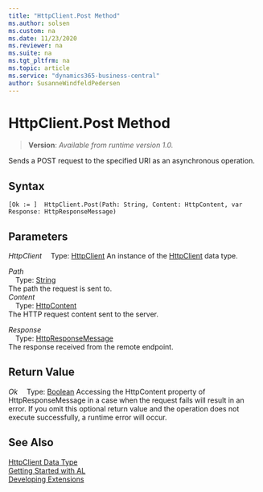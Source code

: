 ```yaml
---
title: "HttpClient.Post Method"
ms.author: solsen
ms.custom: na
ms.date: 11/23/2020
ms.reviewer: na
ms.suite: na
ms.tgt_pltfrm: na
ms.topic: article
ms.service: "dynamics365-business-central"
author: SusanneWindfeldPedersen
---
```

[//]: # (START>DO_NOT_EDIT)
[//]: # (IMPORTANT:Do not edit any of the content between here and the END>DO_NOT_EDIT.)
[//]: # (Any modifications should be made in the .xml files in the ModernDev repo.)
# HttpClient.Post Method
> **Version**: _Available from runtime version 1.0._

Sends a POST request to the specified URI as an asynchronous operation.


## Syntax
```
[Ok := ]  HttpClient.Post(Path: String, Content: HttpContent, var Response: HttpResponseMessage)
```
## Parameters
*HttpClient*
&emsp;Type: [HttpClient](httpclient-data-type.md)
An instance of the [HttpClient](httpclient-data-type.md) data type.

*Path*  
&emsp;Type: [String](../string/string-data-type.md)  
The path the request is sent to.  
*Content*  
&emsp;Type: [HttpContent](../httpcontent/httpcontent-data-type.md)  
The HTTP request content sent to the server.
        
*Response*  
&emsp;Type: [HttpResponseMessage](../httpresponsemessage/httpresponsemessage-data-type.md)  
The response received from the remote endpoint.  


## Return Value
*Ok*
&emsp;Type: [Boolean](../boolean/boolean-data-type.md)
Accessing the HttpContent property of HttpResponseMessage in a case when the request fails will result in an error. If you omit this optional return value and the operation does not execute successfully, a runtime error will occur.  


[//]: # (IMPORTANT: END>DO_NOT_EDIT)
## See Also
[HttpClient Data Type](httpclient-data-type.md)  
[Getting Started with AL](../../devenv-get-started.md)  
[Developing Extensions](../../devenv-dev-overview.md)